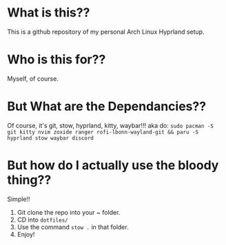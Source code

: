 # What is this??
This is a github repository of my personal Arch Linux Hyprland setup.

# Who is this for??
Myself, of course.

# But What are the Dependancies??
Of course, it's git, stow, hyprland, kitty, waybar!!!
aka do:
```sudo pacman -S git kitty nvim zoxide ranger rofi-lbonn-wayland-git && paru -S hyprland stow waybar discord``` 

# But how do I actually use the bloody thing??
Simple!!

1. Git clone the repo into your ~ folder.
2. CD into ```dotfiles/```
3. Use the command ```stow .``` in that folder.
4. Enjoy!

